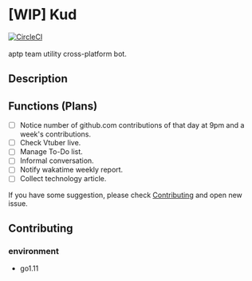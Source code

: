 # [WIP] Kud

[![CircleCI](https://circleci.com/gh/aptp/Kud/tree/master.svg?style=svg)](https://circleci.com/gh/aptp/Kud/tree/master) <br>
<br>
aptp team utility cross-platform bot.

## Description

## Functions (Plans)
- [ ] Notice number of github.com contributions of that day at 9pm and a week's contributions.
- [ ] Check Vtuber live.
- [ ] Manage To-Do list.
- [ ] Informal conversation.
- [ ] Notify wakatime weekly report.
- [ ] Collect technology article.

If you have some suggestion, please check [Contributing](https://github.com/aptp/Kud#contributing) and open new issue.

## Contributing

### environment
- go1.11

